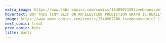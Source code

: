 ```yaml
---
extra_image: https://www.smbc-comics.com/comics/1540907329lovebonuscomic2after.png
hovertext: BUT THIS TINY BLIP ON AN ELECTION PREDICTION GRAPH IS REALLY IMPORTANT
image: https://www.smbc-comics.com/comics/1540907206-lovebonuscomic2 (1).png
next_comic: treat
prev_comic: bins
title: Wants
---
```


